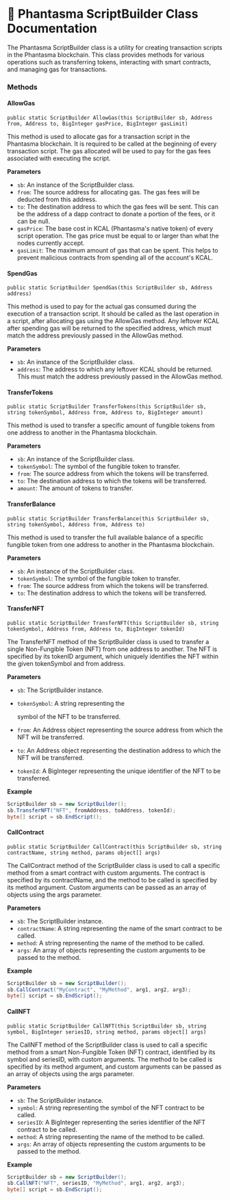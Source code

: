 # 📝 Phantasma ScriptBuilder Class Documentation

The Phantasma ScriptBuilder class is a utility for creating transaction scripts in the Phantasma blockchain. This class provides methods for various operations such as transferring tokens, interacting with smart contracts, and managing gas for transactions.

### Methods

#### AllowGas

`public static ScriptBuilder AllowGas(this ScriptBuilder sb, Address from, Address to, BigInteger gasPrice, BigInteger gasLimit)`

This method is used to allocate gas for a transaction script in the Phantasma blockchain. It is required to be called at the beginning of every transaction script. The gas allocated will be used to pay for the gas fees associated with executing the script.

**Parameters**

* `sb`: An instance of the ScriptBuilder class.
* `from`: The source address for allocating gas. The gas fees will be deducted from this address.
* `to`: The destination address to which the gas fees will be sent. This can be the address of a dapp contract to donate a portion of the fees, or it can be null.
* `gasPrice`: The base cost in KCAL (Phantasma's native token) of every script operation. The gas price must be equal to or larger than what the nodes currently accept.
* `gasLimit`: The maximum amount of gas that can be spent. This helps to prevent malicious contracts from spending all of the account's KCAL.

#### SpendGas

`public static ScriptBuilder SpendGas(this ScriptBuilder sb, Address address)`

This method is used to pay for the actual gas consumed during the execution of a transaction script. It should be called as the last operation in a script, after allocating gas using the AllowGas method. Any leftover KCAL after spending gas will be returned to the specified address, which must match the address previously passed in the AllowGas method.

**Parameters**

* `sb`: An instance of the ScriptBuilder class.
* `address`: The address to which any leftover KCAL should be returned. This must match the address previously passed in the AllowGas method.

#### TransferTokens

`public static ScriptBuilder TransferTokens(this ScriptBuilder sb, string tokenSymbol, Address from, Address to, BigInteger amount)`

This method is used to transfer a specific amount of fungible tokens from one address to another in the Phantasma blockchain.

**Parameters**

* `sb`: An instance of the ScriptBuilder class.
* `tokenSymbol`: The symbol of the fungible token to transfer.
* `from`: The source address from which the tokens will be transferred.
* `to`: The destination address to which the tokens will be transferred.
* `amount`: The amount of tokens to transfer.

#### TransferBalance

`public static ScriptBuilder TransferBalance(this ScriptBuilder sb, string tokenSymbol, Address from, Address to)`

This method is used to transfer the full available balance of a specific fungible token from one address to another in the Phantasma blockchain.

**Parameters**

* `sb`: An instance of the ScriptBuilder class.
* `tokenSymbol`: The symbol of the fungible token to transfer.
* `from`: The source address from which the tokens will be transferred.
* `to`: The destination address to which the tokens will be transferred.

#### TransferNFT

`public static ScriptBuilder TransferNFT(this ScriptBuilder sb, string tokenSymbol, Address from, Address to, BigInteger tokenId)`

The TransferNFT method of the ScriptBuilder class is used to transfer a single Non-Fungible Token (NFT) from one address to another. The NFT is specified by its tokenID argument, which uniquely identifies the NFT within the given tokenSymbol and from address.

**Parameters**

* `sb`: The ScriptBuilder instance.
*   `tokenSymbol`: A string representing the&#x20;

    symbol of the NFT to be transferred.
* `from`: An Address object representing the source address from which the NFT will be transferred.
* `to`: An Address object representing the destination address to which the NFT will be transferred.
* `tokenId`: A BigInteger representing the unique identifier of the NFT to be transferred.

**Example**

```csharp
ScriptBuilder sb = new ScriptBuilder();
sb.TransferNFT("NFT", fromAddress, toAddress, tokenId);
byte[] script = sb.EndScript();
```

#### CallContract

`public static ScriptBuilder CallContract(this ScriptBuilder sb, string contractName, string method, params object[] args)`

The CallContract method of the ScriptBuilder class is used to call a specific method from a smart contract with custom arguments. The contract is specified by its contractName, and the method to be called is specified by its method argument. Custom arguments can be passed as an array of objects using the args parameter.

**Parameters**

* `sb`: The ScriptBuilder instance.
* `contractName`: A string representing the name of the smart contract to be called.
* `method`: A string representing the name of the method to be called.
* `args`: An array of objects representing the custom arguments to be passed to the method.

**Example**

```csharp
ScriptBuilder sb = new ScriptBuilder();
sb.CallContract("MyContract", "MyMethod", arg1, arg2, arg3);
byte[] script = sb.EndScript();
```

#### CallNFT

`public static ScriptBuilder CallNFT(this ScriptBuilder sb, string symbol, BigInteger seriesID, string method, params object[] args)`

The CallNFT method of the ScriptBuilder class is used to call a specific method from a smart Non-Fungible Token (NFT) contract, identified by its symbol and seriesID, with custom arguments. The method to be called is specified by its method argument, and custom arguments can be passed as an array of objects using the args parameter.

**Parameters**

* `sb`: The ScriptBuilder instance.
* `symbol`: A string representing the symbol of the NFT contract to be called.
* `seriesID`: A BigInteger representing the series identifier of the NFT contract to be called.
* `method`: A string representing the name of the method to be called.
* `args`: An array of objects representing the custom arguments to be passed to the method.

**Example**

```csharp
ScriptBuilder sb = new ScriptBuilder();
sb.CallNFT("NFT", seriesID, "MyMethod", arg1, arg2, arg3);
byte[] script = sb.EndScript();
```
